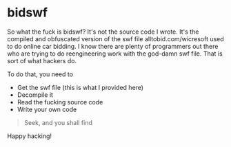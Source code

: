 # bidswf

So what the fuck is bidswf? It's not the source code I wrote. It's the compiled and obfuscated version of the swf file alltobid.com/wicresoft used to do online car bidding. I know there are plenty of programmers out there who are trying to do reengineering work with the god-damn swf file. That is sort of what hackers do.

To do that, you need to
  - Get the swf file (this is what I provided here)
  - Decompile it
  - Read the fucking source code
  - Write your own code

> Seek, and you shall find

Happy hacking!
